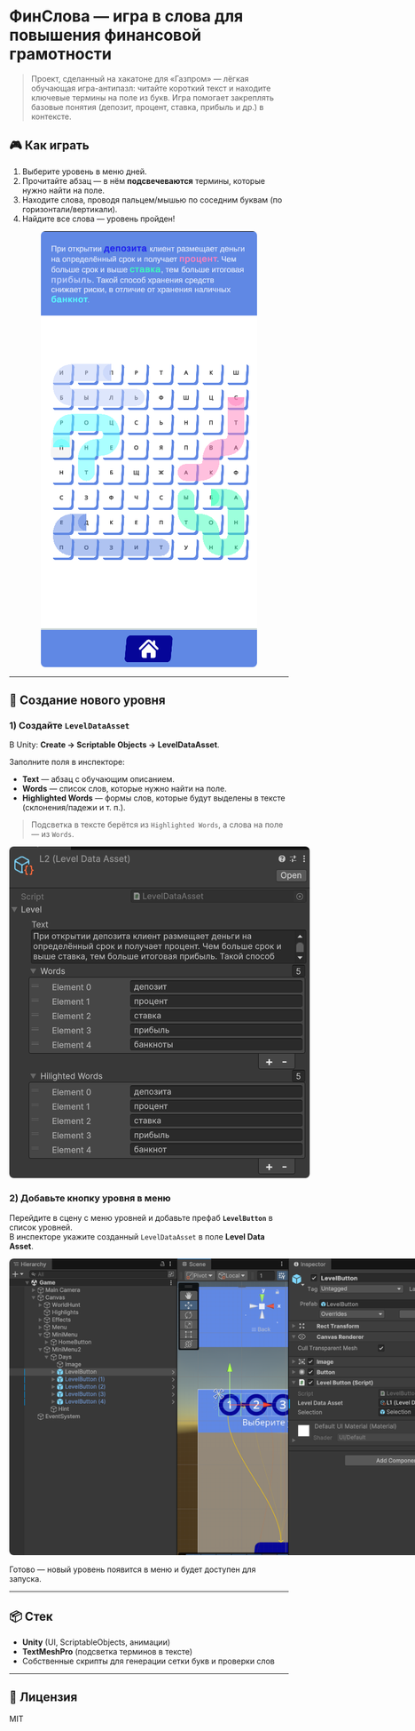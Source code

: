 # ФинСлова — игра в слова для повышения финансовой грамотности

> Проект, сделанный на хакатоне для «Газпром» — лёгкая обучающая игра-антипазл: читайте короткий текст и находите ключевые термины на поле из букв. Игра помогает закреплять базовые понятия (депозит, процент, ставка, прибыль и др.) в контексте.

## 🎮 Как играть
1. Выберите уровень в меню дней.
2. Прочитайте абзац — в нём **подсвечеваются** термины, которые нужно найти на поле.
3. Находите слова, проводя пальцем/мышью по соседним буквам (по горизонтали/вертикали).
4. Найдите все слова — уровень пройден!

<p align="center">
  <img src="Preview.PNG" alt="Превью геймплея" style="max-width: 420px; border-radius: 8px;">
</p>

---

## 🧩 Создание нового уровня

### 1) Создайте `LevelDataAsset`
В Unity: **Create → Scriptable Objects → LevelDataAsset**.

Заполните поля в инспекторе:
- **Text** — абзац с обучающим описанием.
- **Words** — список слов, которые нужно найти на поле.
- **Highlighted Words** — формы слов, которые будут выделены в тексте (склонения/падежи и т. п.).

> Подсветка в тексте берётся из `Highlighted Words`, а слова на поле — из `Words`.

<p align="center">
  <img src="LevelDataAsset.PNG" alt="LevelDataAsset заполнение" style="max-width: 720px; border-radius: 8px;">
</p>

### 2) Добавьте кнопку уровня в меню
Перейдите в сцену с меню уровней и добавьте префаб **`LevelButton`** в список уровней.  
В инспекторе укажите созданный `LevelDataAsset` в поле **Level Data Asset**.

<p align="center">
  <img src="AddLevelPrefab.PNG" alt="Добавление LevelButton и привязка LevelDataAsset" style="max-width: 900px; border-radius: 8px;">
</p>

Готово — новый уровень появится в меню и будет доступен для запуска.

---
## 📦 Стек
- **Unity** (UI, ScriptableObjects, анимации)
- **TextMeshPro** (подсветка терминов в тексте)
- Собственные скрипты для генерации сетки букв и проверки слов

---

## 📝 Лицензия
MIT